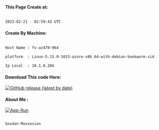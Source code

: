 
   
#### This Page Create at:

```bash

2023-02-21 - 02:59:42 UTC

```

#### Create By Machine:

```bash

Host Name : fv-az470-964

platform  : Linux-5.15.0-1033-azure-x86_64-with-debian-bookworm-sid

Ip Local  : 10.1.0.204

```
#### Download This code Here:

[![GitHub release (latest by date)](https://img.shields.io/github/v/release/Gosdan-Movsesian/Gosdan?style=for-the-badge&label=Download)](https://github.com/Gosdan-Movsesian/Gosdan/releases) 

</p> 

#### About Me :

[![App-Run](https://github.com/Gosdan-Movsesian/Gosdan/actions/workflows/App-Run.yml/badge.svg)](https://github.com/Gosdan-Movsesian/Gosdan/actions/workflows/App-Run.yml)

```bash

Gosdan-Movsesian

```

